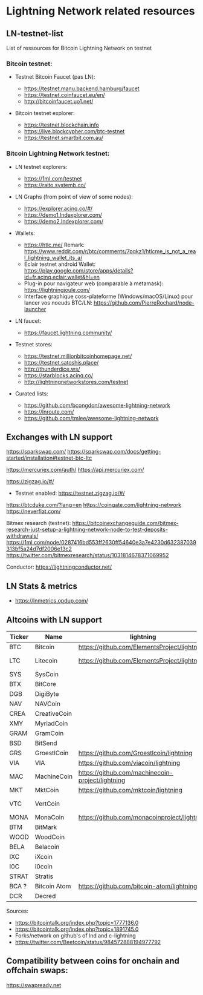 # Lightning Network related resources

## LN-testnet-list
List of ressources for Bitcoin Lightning Network on testnet

### Bitcoin testnet:

- Testnet Bitcoin Faucet (pas LN):
  - https://testnet.manu.backend.hamburg/faucet
  - https://testnet.coinfaucet.eu/en/
  - http://bitcoinfaucet.uo1.net/

- Bitcoin testnet explorer:
  - https://testnet.blockchain.info
  - https://live.blockcypher.com/btc-testnet
  - https://testnet.smartbit.com.au/
  
### Bitcoin Lightning Network testnet:

- LN testnet explorers:
  - https://1ml.com/testnet
  - https://raito.systemb.co/

- LN Graphs (from point of view of some nodes):
  - https://explorer.acinq.co/#/
  - https://demo1.lndexplorer.com/
  - https://demo2.lndexplorer.com/

- Wallets:
  - https://htlc.me/
  Remark: https://www.reddit.com/r/btc/comments/7pqkz1/htlcme_is_not_a_real_lightning_wallet_its_a/
  - Eclair testnet android Wallet: https://play.google.com/store/apps/details?id=fr.acinq.eclair.wallet&hl=en
  - Plug-in pour navigateur web (comparable à metamask): https://lightningjoule.com/
  - Interface graphique coss-plateforme (Windows/macOS/Linux) pour lancer vos noeuds BTC/LN: https://github.com/PierreRochard/node-launcher
  
- LN faucet:
  - https://faucet.lightning.community/

- Testnet stores:
  - https://testnet.millionbitcoinhomepage.net/
  - https://testnet.satoshis.place/
  - http://thunderdice.ws/
  - https://starblocks.acinq.co/
  - http://lightningnetworkstores.com/testnet

- Curated lists:
  - https://github.com/bcongdon/awesome-lightning-network
  - https://lnroute.com/
  - https://github.com/tmlee/awesome-lightning-network

## Exchanges with LN support
https://sparkswap.com/
https://sparkswap.com/docs/getting-started/installation#testnet-btc-ltc

https://mercuriex.com/auth/
https://api.mercuriex.com/

https://zigzag.io/#/
+ Testnet enabled: https://testnet.zigzag.io/#/

https://btcduke.com/?lang=en
https://coingate.com/lightning-network
https://neverfiat.com/

Bitmex research (testnet):
https://bitcoinexchangeguide.com/bitmex-research-just-setup-a-lightning-network-node-to-test-deposits-withdrawals/
https://1ml.com/node/0287416bd553ff2630ff54640e3a7e4230d632387039313bf5a24d7df2006e13c2
https://twitter.com/bitmexresearch/status/1031814678371069952

Conductor:
https://lightningconductor.net/

## LN Stats & metrics

- https://lnmetrics.opdup.com/

## Altcoins with LN support

| Ticker	  | Name	  | lightning  | LND  | Else  |
|----------|--------|--------------|------|-------|
| BTC	  | Bitcoin	  | https://github.com/ElementsProject/lightning  | https://github.com/lightningnetwork/lnd
| LTC	  | Litecoin	  | https://github.com/ElementsProject/lightning  | https://github.com/litecoin-foundation/lnd
| SYS   | SysCoin  
| BTX   | BitCore   
| DGB   | DigiByte
| NAV   | NAVCoin
| CREA  | CreativeCoin
| XMY   | MyriadCoin
| GRAM  | GramCoin
| BSD   | BitSend
| GRS	  | GroestlCoin	  | https://github.com/Groestlcoin/lightning  | 
| VIA	  |	VIA	  | https://github.com/viacoin/lightning  | https://github.com/viacoin/lnd
| MAC	  |	MachineCoin	  | https://github.com/machinecoin-project/lightning  | https://github.com/machinecoin-project/lnd
| MKT	  |	MktCoin	  | https://github.com/mktcoin/lightning  | 
| VTC   | VertCoin  |              |     | https://github.com/vertcoin-project/lit
| MONA  | MonaCoin  | https://github.com/monacoinproject/lightning  |   |  
| BTM   | BitMark
| WOOD  | WoodCoin
| BELA  | Belacoin
| IXC   | iXcoin
| I0C   | i0coin
| STRAT | Stratis
| BCA ? | Bitcoin Atom  | https://github.com/bitcoin-atom/lightning  | https://github.com/bitcoin-atom/lnd
| DCR   | Decred   |   | https://github.com/decred/dcrlnd

Sources:
- https://bitcointalk.org/index.php?topic=1777136.0
- https://bitcointalk.org/index.php?topic=1891745.0
- Forks/network on github's of lnd and c-lightning
- https://twitter.com/Beetcoin/status/984572888194977792

## Compatibility between coins for onchain and offchain swaps:
https://swapready.net
